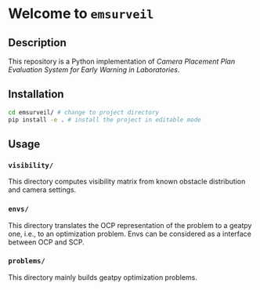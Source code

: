# Welcome to `emsurveil`

## Description

This repository is a Python implementation of *Camera Placement Plan Evaluation System for Early Warning in Laboratories*. 

## Installation

```bash
cd emsurveil/ # change to project directory
pip install -e . # install the project in editable mode
```

## Usage

### `visibility/`

This directory computes visibility matrix from known obstacle distribution and camera settings. 

### `envs/`

This directory translates the OCP representation of the problem to a geatpy one, i.e., to an optimization problem. Envs can be considered as a interface between OCP and SCP. 

### `problems/`

This directory mainly builds geatpy optimization problems.
